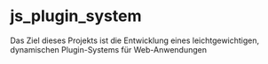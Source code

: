 # js_plugin_system
Das Ziel dieses Projekts ist die Entwicklung eines leichtgewichtigen, dynamischen Plugin-Systems für Web-Anwendungen
